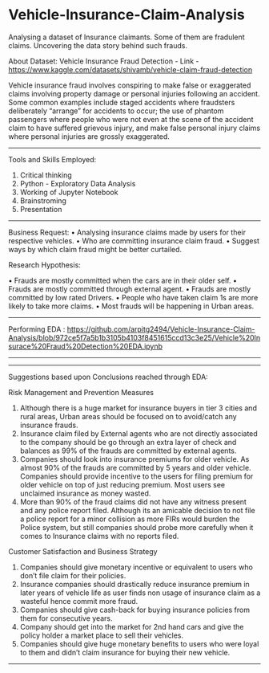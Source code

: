 # Vehicle-Insurance-Claim-Analysis

Analysing a dataset of Insurance claimants. Some of them are fradulent claims.
Uncovering the data story behind such frauds.

About Dataset:
Vehicle Insurance Fraud Detection - Link - https://www.kaggle.com/datasets/shivamb/vehicle-claim-fraud-detection

Vehicle insurance fraud involves conspiring to make false or exaggerated claims involving property damage or personal injuries following an accident. Some common examples include staged accidents where fraudsters deliberately “arrange” for accidents to occur; the use of phantom passengers where people who were not even at the scene of the accident claim to have suffered grievous injury, and make false personal injury claims where personal injuries are grossly exaggerated.


--------------------------------------------------------------------------------------------------------------

Tools and Skills Employed:

 1. Critical thinking
 2. Python - Exploratory Data Analysis
 3. Working of Jupyter Notebook
 4. Brainstroming
 5. Presentation

--------------------------------------------------------------------------------------------------------------

Business Request:
•	Analysing insurance claims made by users for their respective vehicles.
•	Who are committing insurance claim fraud. 
•	Suggest ways by which claim fraud might be better curtailed.



Research Hypothesis:

•	Frauds are mostly committed when the cars are in their older self.
•	Frauds are mostly committed through external agent.
•	Frauds are mostly committed by low rated Drivers.
•	People who have taken claim 1s are more likely to take more claims.
•	Most frauds will be happening in Urban areas.


--------------------------------------------------------------------------------------------------------------


Performing EDA : https://github.com/arpitg2494/Vehicle-Insurance-Claim-Analysis/blob/972ce5f7a5b1b3105b4103f8451615ccd13c3e25/Vehicle%20Insurace%20Fraud%20Detection%20EDA.ipynb


--------------------------------------------------------------------------------------------------------------

--------------------------------------------------------------------------------------------------------------

Suggestions based upon Conclusions reached through EDA:

Risk Management and Prevention Measures

1.	Although there is a huge market for insurance buyers in tier 3 cities and rural areas, Urban areas should be focused on to avoid/catch any insurance frauds.
2.	Insurance claim filed by External agents who are not directly associated to the company should be go through an extra layer of check and balances as 99% of the frauds are committed by external agents.
3.	Companies should look into insurance premiums for older vehicle. As almost 90% of the frauds are committed by 5 years and older vehicle. Companies should provide incentive to the users for filing premium for older vehicle on top of just reducing premium. Most users see unclaimed insurance as money wasted.
4.	More than 90% of the fraud claims did not have any witness present and any police report filed. Although its an amicable decision to not file a police report for a minor collision as more FIRs would burden the Police system, but still companies should probe more carefully when it comes to Insurance claims with no reports filed.

Customer Satisfaction and Business Strategy

1.	Companies should give monetary incentive or equivalent to users who don’t file claim for their policies.
2.	Insurance companies should drastically reduce insurance premium in later years of vehicle life as user finds non usage of insurance claim as a wasteful hence commit more fraud.
3.	Companies should give cash-back for buying insurance policies from them for consecutive years.
4.	Company should get into the market for 2nd hand cars and give the policy holder a market place to sell their vehicles.
5.	Companies should give huge monetary benefits to users who were loyal to them and didn’t claim insurance for buying their new vehicle.

--------------------------------------------------------------------------------------------------------------
